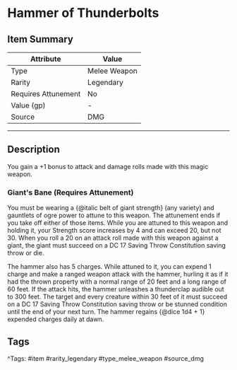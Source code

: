 # Hammer of Thunderbolts

## Item Summary

| Attribute            | Value                        |
|----------------------|------------------------------|
| Type                 | Melee Weapon |
| Rarity               | Legendary             |
| Requires Attunement  | No                |
| Value (gp)           | -    |
| Source               | DMG |

---

## Description

You gain a +1 bonus to attack and damage rolls made with this magic weapon.

### Giant's Bane (Requires Attunement)

You must be wearing a {@italic belt of giant strength} (any variety) and gauntlets of ogre power to attune to this weapon. The attunement ends if you take off either of those items. While you are attuned to this weapon and holding it, your Strength score increases by 4 and can exceed 20, but not 30. When you roll a 20 on an attack roll made with this weapon against a giant, the giant must succeed on a DC 17 Saving Throw Constitution saving throw or die.

The hammer also has 5 charges. While attuned to it, you can expend 1 charge and make a ranged weapon attack with the hammer, hurling it as if it had the thrown property with a normal range of 20 feet and a long range of 60 feet. If the attack hits, the hammer unleashes a thunderclap audible out to 300 feet. The target and every creature within 30 feet of it must succeed on a DC 17 Saving Throw Constitution saving throw or be stunned condition until the end of your next turn. The hammer regains {@dice 1d4 + 1} expended charges daily at dawn.

## Tags

^Tags: #item #rarity_legendary #type_melee_weapon #source_dmg
